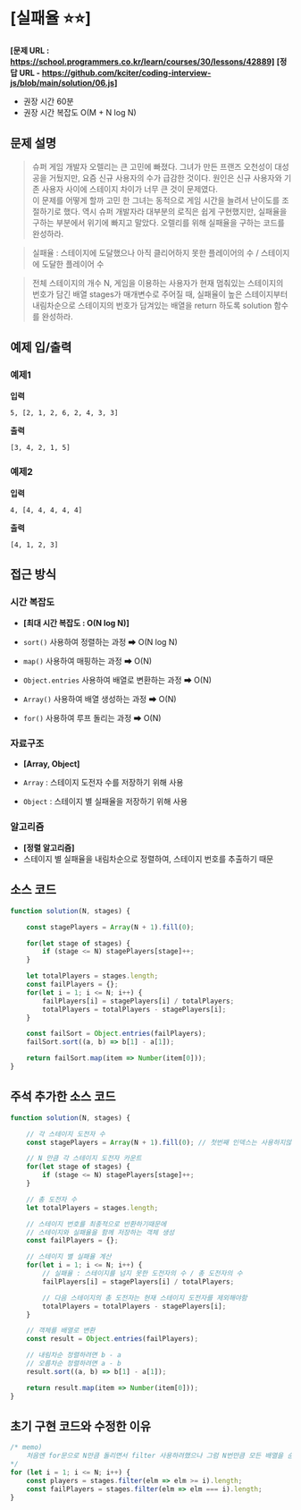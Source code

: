# [실패율 ⭐⭐]

**[문제 URL : https://school.programmers.co.kr/learn/courses/30/lessons/42889]**
**[정답 URL - https://github.com/kciter/coding-interview-js/blob/main/solution/06.js]**

- 권장 시간 60분
- 권장 시간 복잡도 O(M + N log N)

## 문제 설명

> 슈퍼 게임 개발자 오렐리는 큰 고민에 빠졌다. 그녀가 만든 프랜즈 오천성이 대성공을 거뒀지만, 요즘 신규 사용자의 수가 급감한 것이다. 원인은 신규 사용자와 기존 사용자 사이에 스테이지 차이가 너무 큰 것이 문제였다.<br>
이 문제를 어떻게 할까 고민 한 그녀는 동적으로 게임 시간을 늘려서 난이도를 조절하기로 했다. 역시 슈퍼 개발자라 대부분의 로직은 쉽게 구현했지만, 실패율을 구하는 부분에서 위기에 빠지고 말았다. 오렐리를 위해 실패율을 구하는 코드를 완성하라.

> 실패율 : 스테이지에 도달했으나 아직 클리어하지 못한 플레이어의 수 / 스테이지에 도달한 플레이어 수

> 전체 스테이지의 개수 N, 게임을 이용하는 사용자가 현재 멈춰있는 스테이지의 번호가 담긴 배열 stages가 매개변수로 주어질 때, 실패율이 높은 스테이지부터 내림차순으로 스테이지의 번호가 담겨있는 배열을 return 하도록 solution 함수를 완성하라.

## 예제 입/출력

### 예제1

**입력**

```
5, [2, 1, 2, 6, 2, 4, 3, 3]
```

**출력**

```
[3, 4, 2, 1, 5]
```

### 예제2

**입력**

```
4, [4, 4, 4, 4, 4]
```

**출력**

```
[4, 1, 2, 3]
```

## 접근 방식

### 시간 복잡도

- **[최대 시간 복잡도 : O(N log N)]**

- `sort()` 사용하여 정렬하는 과정 ➡ O(N log N)
- `map()` 사용하여 매핑하는 과정 ➡ O(N)
- `Object.entries` 사용하여 배열로 변환하는 과정 ➡ O(N)
- `Array()` 사용하여 배열 생성하는 과정 ➡ O(N)
- `for()` 사용하여 루프 돌리는 과정 ➡ O(N)

### 자료구조

- **[Array, Object]**

- `Array` : 스테이지 도전자 수를 저장하기 위해 사용
- `Object` : 스테이지 별 실패율을 저장하기 위해 사용

### 알고리즘

- **[정렬 알고리즘]**
- 스테이지 별 실패율을 내림차순으로 정렬하여, 스테이지 번호를 추출하기 때문

## 소스 코드

```js
function solution(N, stages) {

    const stagePlayers = Array(N + 1).fill(0);

    for(let stage of stages) {
        if (stage <= N) stagePlayers[stage]++;
    }

    let totalPlayers = stages.length;
    const failPlayers = {};
    for(let i = 1; i <= N; i++) {
        failPlayers[i] = stagePlayers[i] / totalPlayers;
        totalPlayers = totalPlayers - stagePlayers[i];
    }

    const failSort = Object.entries(failPlayers);
    failSort.sort((a, b) => b[1] - a[1]);

    return failSort.map(item => Number(item[0]));
}
```

## 주석 추가한 소스 코드
```js
function solution(N, stages) {

    // 각 스테이지 도전자 수
    const stagePlayers = Array(N + 1).fill(0); // 첫번째 인덱스는 사용하지않으므로 N +1 만큼 생성하고 초기화

    // N 만큼 각 스테이지 도전자 카운트
    for(let stage of stages) {
        if (stage <= N) stagePlayers[stage]++;
    }

    // 총 도전자 수
    let totalPlayers = stages.length;

    // 스테이지 번호를 최종적으로 반환하기때문에
    // 스테이지와 실패율을 함께 저장하는 객체 생성
    const failPlayers = {};

    // 스테이지 별 실패율 계산
    for(let i = 1; i <= N; i++) {
        // 실패율 : 스테이지를 넘지 못한 도전자의 수 / 총 도전자의 수
        failPlayers[i] = stagePlayers[i] / totalPlayers;

        // 다음 스테이지의 총 도전자는 현재 스테이지 도전자를 제외해야함
        totalPlayers = totalPlayers - stagePlayers[i];
    }

    // 객체를 배열로 변환
    const result = Object.entries(failPlayers);

    // 내림차순 정렬하려면 b - a
    // 오름차순 정렬하려면 a - b
    result.sort((a, b) => b[1] - a[1]);

    return result.map(item => Number(item[0]));
}
```

## 초기 구현 코드와 수정한 이유
```js
/* memo)
    처음엔 for문으로 N만큼 돌리면서 filter 사용하려했으나 그럼 N번만큼 모든 배열을 순회해야해서 효율적이지 않음
*/
for (let i = 1; i <= N; i++) {
    const players = stages.filter(elm => elm >= i).length;
    const failPlayers = stages.filter(elm => elm === i).length;
}
```